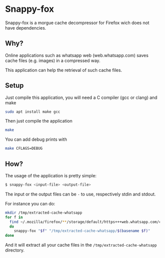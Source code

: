 # Snappy-fox
Snappy-fox is a morgue cache decompressor for Firefox wich does not have
dependencies.

## Why?
Online applications such as whatsapp web (web.whatsapp.com) saves cache
files (e.g. images) in a compressed way.

This application can help the retrieval of such cache files.

## Setup
Just compile this application, you will need a C compiler
(gcc or clang) and make
```bash
sudo apt install make gcc
```

Then just compile the application
```bash
make
```

You can add debug prints with
```bash
make CFLAGS=DEBUG
```

## How?

The usage of the application is pretty simple:
```bash
$ snappy-fox <input-file> <output-file>
```
The input or the output files can be `-` to use, respectively stdin and
stdout.

For instance you can do:
```bash
mkdir /tmp/extracted-cache-whatsapp
for f in
  find ~/.mozilla/firefox/**/storage/default/https+++web.whatsapp.com/cache/ -name '*.final';
  do
    snappy-fox "$f" "/tmp/extracted-cache-whatsapp/$(basename $f)"
done
```

And it will extract all your cache files in the
`/tmp/extracted-cache-whatsapp` directory.

